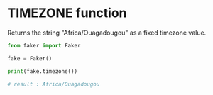 # **TIMEZONE** function

Returns the string "Africa/Ouagadougou" as a fixed timezone value.

```py
from faker import Faker

fake = Faker()

print(fake.timezone())

# result : Africa/Ouagadougou
```
